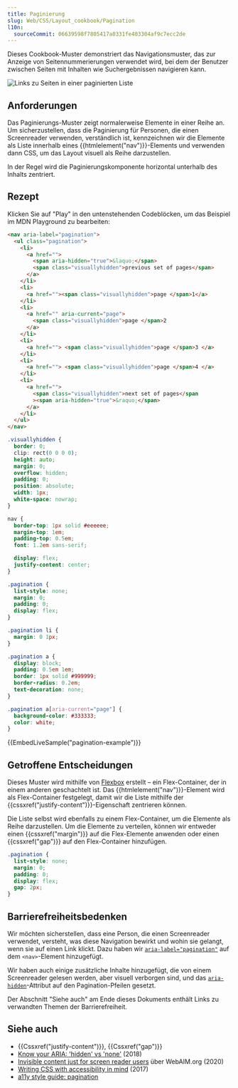 ```yaml
---
title: Paginierung
slug: Web/CSS/Layout_cookbook/Pagination
l10n:
  sourceCommit: 06639598f7805417a0331fe403304af9c7ecc2de
---
```


Dieses Cookbook-Muster demonstriert das Navigationsmuster, das zur Anzeige von Seitennummerierungen verwendet wird, bei dem der Benutzer zwischen Seiten mit Inhalten wie Suchergebnissen navigieren kann.

![Links zu Seiten in einer paginierten Liste](pagination.png)

## Anforderungen

Das Paginierungs-Muster zeigt normalerweise Elemente in einer Reihe an. Um sicherzustellen, dass die Paginierung für Personen, die einen Screenreader verwenden, verständlich ist, kennzeichnen wir die Elemente als Liste innerhalb eines {{htmlelement("nav")}}-Elements und verwenden dann CSS, um das Layout visuell als Reihe darzustellen.

In der Regel wird die Paginierungskomponente horizontal unterhalb des Inhalts zentriert.

## Rezept

Klicken Sie auf "Play" in den untenstehenden Codeblöcken, um das Beispiel im MDN Playground zu bearbeiten:

```html live-sample___pagination-example
<nav aria-label="pagination">
  <ul class="pagination">
    <li>
      <a href="">
        <span aria-hidden="true">&laquo;</span>
        <span class="visuallyhidden">previous set of pages</span>
      </a>
    </li>
    <li>
      <a href=""><span class="visuallyhidden">page </span>1</a>
    </li>
    <li>
      <a href="" aria-current="page">
        <span class="visuallyhidden">page </span>2
      </a>
    </li>
    <li>
      <a href=""> <span class="visuallyhidden">page </span>3 </a>
    </li>
    <li>
      <a href=""> <span class="visuallyhidden">page </span>4 </a>
    </li>
    <li>
      <a href="">
        <span class="visuallyhidden">next set of pages</span
        ><span aria-hidden="true">&raquo;</span>
      </a>
    </li>
  </ul>
</nav>
```

```css live-sample___pagination-example
.visuallyhidden {
  border: 0;
  clip: rect(0 0 0 0);
  height: auto;
  margin: 0;
  overflow: hidden;
  padding: 0;
  position: absolute;
  width: 1px;
  white-space: nowrap;
}

nav {
  border-top: 1px solid #eeeeee;
  margin-top: 1em;
  padding-top: 0.5em;
  font: 1.2em sans-serif;

  display: flex;
  justify-content: center;
}

.pagination {
  list-style: none;
  margin: 0;
  padding: 0;
  display: flex;
}

.pagination li {
  margin: 0 1px;
}

.pagination a {
  display: block;
  padding: 0.5em 1em;
  border: 1px solid #999999;
  border-radius: 0.2em;
  text-decoration: none;
}

.pagination a[aria-current="page"] {
  background-color: #333333;
  color: white;
}
```

{{EmbedLiveSample("pagination-example")}}

## Getroffene Entscheidungen

Dieses Muster wird mithilfe von [Flexbox](/de/docs/Web/CSS/CSS_flexible_box_layout) erstellt – ein Flex-Container, der in einem anderen geschachtelt ist. Das {{htmlelement("nav")}}-Element wird als Flex-Container festgelegt, damit wir die Liste mithilfe der {{cssxref("justify-content")}}-Eigenschaft zentrieren können.

Die Liste selbst wird ebenfalls zu einem Flex-Container, um die Elemente als Reihe darzustellen. Um die Elemente zu verteilen, können wir entweder einen {{cssxref("margin")}} auf die Flex-Elemente anwenden oder einen {{cssxref("gap")}} auf den Flex-Container hinzufügen.

```css
.pagination {
  list-style: none;
  margin: 0;
  padding: 0;
  display: flex;
  gap: 2px;
}
```

## Barrierefreiheitsbedenken

Wir möchten sicherstellen, dass eine Person, die einen Screenreader verwendet, versteht, was diese Navigation bewirkt und wohin sie gelangt, wenn sie auf einen Link klickt. Dazu haben wir [`aria-label="pagination"`](/de/docs/Web/Accessibility/ARIA/Reference/Attributes/aria-label) auf dem `<nav>`-Element hinzugefügt.

Wir haben auch einige zusätzliche Inhalte hinzugefügt, die von einem Screenreader gelesen werden, aber visuell verborgen sind, und das [`aria-hidden`](/de/docs/Web/Accessibility/ARIA/Reference/Attributes/aria-hidden)-Attribut auf den Pagination-Pfeilen gesetzt.

Der Abschnitt "Siehe auch" am Ende dieses Dokuments enthält Links zu verwandten Themen der Barrierefreiheit.

## Siehe auch

- {{Cssxref("justify-content")}}, {{Cssxref("gap")}}
- [Know your ARIA: 'hidden' vs 'none'](https://www.scottohara.me/blog/2018/05/05/hidden-vs-none.html) (2018)
- [Invisible content just for screen reader users](https://webaim.org/techniques/css/invisiblecontent/#techniques) über WebAIM.org (2020)
- [Writing CSS with accessibility in mind](https://medium.com/@matuzo/writing-css-with-accessibility-in-mind-8514a0007939) (2017)
- [a11y style guide: pagination](https://a11y-style-guide.com/style-guide/section-navigation.html#kssref-navigation-pagination)
